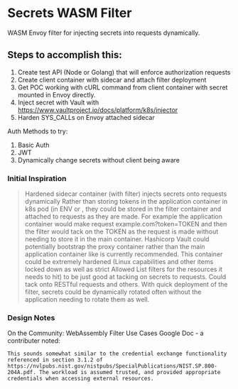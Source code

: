 # Secrets WASM Filter
WASM Envoy filter for injecting secrets into requests dynamically.



## Steps to accomplish this:
1. Create test API (Node or Golang) that will enforce authorization requests
2. Create client container with sidecar and attach filter deployment
3. Get POC working with cURL command from client container with secret mounted in Envoy directly.
4. Inject secret with Vault with https://www.vaultproject.io/docs/platform/k8s/injector
5. Harden SYS_CALLs on Envoy attached sidecar

Auth Methods to try:

1. Basic Auth
2. JWT
3. Dynamically change secrets without client being aware


### Initial Inspiration

> Hardened sidecar container (with filter) injects secrets onto requests dynamically Rather than storing tokens in the application container in k8s pod (in ENV or , they could be stored in the filter container and attached to requests as they are made.  For example the application container would make request example.com?token=TOKEN and then the filter would tack on the TOKEN as the request is made without needing to store it in the main container. Hashicorp Vault could potentially bootstrap the proxy container rather than the main application container like is currently recommended. This container could be extremely hardened (Linux capabilities and other items locked down as well as strict Allowed List filters for the resources it needs to hit) to be just good at tacking on secrets to requests. Could tack onto RESTful requests and others.  With quick deployment of the filter, secrets could be dynamically rotated often without the application needing to rotate them as well.

### Design Notes

On the Community: WebAssembly Filter Use Cases Google Doc - a contributer noted: 
```
This sounds somewhat similar to the credential exchange functionality referenced in section 3.1.2 of https://nvlpubs.nist.gov/nistpubs/SpecialPublications/NIST.SP.800-204A.pdf. The workload is assumed trusted, and provided appropriate credentials when accessing external resources.
```

